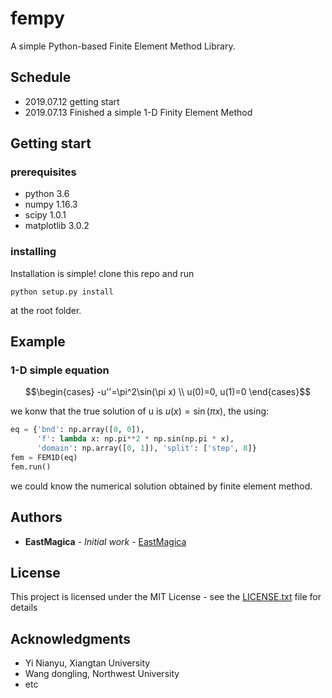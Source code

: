 # fempy
A simple Python-based Finite Element Method Library.

## Schedule

* 2019.07.12 getting start
* 2019.07.13 Finished a simple 1-D Finity Element Method 

## Getting start

### prerequisites

* python 3.6
* numpy 1.16.3
* scipy 1.0.1
* matplotlib 3.0.2

### installing

Installation is simple! clone this repo and run

```shell
python setup.py install
```

at the root folder.

## Example

### 1-D simple equation

$$\begin{cases}
-u''=\pi^2\sin(\pi x) \\
u(0)=0, u(1)=0
\end{cases}$$

we konw that the true solution of u is $u(x)=\sin(\pi x)$, the using: 

```python
eq = {'bnd': np.array([0, 0]),
      'f': lambda x: np.pi**2 * np.sin(np.pi * x),
      'domain': np.array([0, 1]), 'split': ['step', 8]}
fem = FEM1D(eq)
fem.run()
```

we could know the numerical solution obtained by finite element method.

## Authors

* **EastMagica** - *Initial work* - [EastMagica](https://github.com/EastMagica)

## License
This project is licensed under the MIT License - see the [LICENSE.txt](LICENSE.txt) file for details

## Acknowledgments
* Yi Nianyu, Xiangtan University
* Wang dongling, Northwest University
* etc

